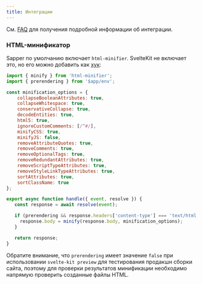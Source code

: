 ```yaml
---
title: Интеграции
---
```


См. [FAQ](/faq#integrations) для получения подробной информации об интеграции.

### HTML-минификатор

Sapper по умолчанию включает `html-minifier`. SvelteKit не включает это, но его можно добавить как [хук](/docs#huki-handle):

```js
import { minify } from 'html-minifier';
import { prerendering } from '$app/env';

const minification_options = {
 	collapseBooleanAttributes: true,
 	collapseWhitespace: true,
 	conservativeCollapse: true,
 	decodeEntities: true,
 	html5: true,
 	ignoreCustomComments: [/^#/],
 	minifyCSS: true,
 	minifyJS: false,
 	removeAttributeQuotes: true,
 	removeComments: true,
 	removeOptionalTags: true,
 	removeRedundantAttributes: true,
 	removeScriptTypeAttributes: true,
 	removeStyleLinkTypeAttributes: true,
 	sortAttributes: true,
 	sortClassName: true
};

export async function handle({ event, resolve }) {
   const response = await resolve(event);

   if (prerendering && response.headers['content-type'] === 'text/html') {
     response.body = minify(response.body, minification_options);
   }

   return response;
}
```

Обратите внимание, что `prerendering` имеет значение `false` при использовании `svelte-kit preview` для тестирования продакшн сборки сайта, поэтому для проверки результатов минификации необходимо напрямую проверить созданные файлы HTML.